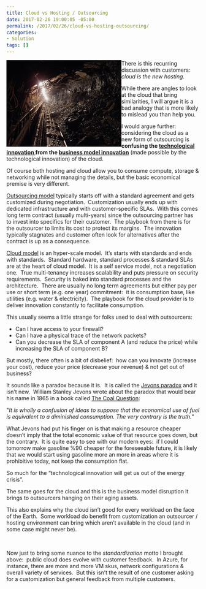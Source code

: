 ```yaml
---
title: Cloud vs Hosting / Outsourcing
date: 2017-02-26 19:00:05 -05:00
permalink: /2017/02/26/cloud-vs-hosting-outsourcing/
categories:
- Solution
tags: []
---
```

<p><a href="/assets/2017/2/cloud-vs-hosting-outsourcing/coal-1626368_640.jpg"><img title="coal-1626368_640" style="border-top:0;border-right:0;background-image:none;border-bottom:0;float:left;padding-top:0;padding-left:0;border-left:0;display:inline;padding-right:0;" border="0" alt="coal-1626368_640" src="/assets/2017/2/cloud-vs-hosting-outsourcing/coal-1626368_640_thumb.jpg" width="300" align="left" height="226" /></a>There is this recurring discussion with customers:&nbsp; <em>cloud is the new hosting</em>.</p> <p>While there are angles to look at the cloud that bring similarities, I will argue it is a bad analogy that is more likely to mislead you than help you.</p> <p>I would argue further:&nbsp; considering the cloud as a new form of outsourcing is <strong>confusing the <u>technological innovation </u>from the <u>business model innovation</u></strong> (made possible by the technological innovation) of the cloud.</p> <p>Of course both hosting and cloud allow you to consume compute, storage &amp; networking while not managing the details, but the basic economical premise is very different.</p> <p><a href="https://en.wikipedia.org/wiki/Outsourcing" target="_blank">Outsourcing model</a> typically starts off with a standard agreement and gets customized during negotiation.&nbsp; Customization usually ends up with dedicated infrastructure and with customer-specific SLAs.&nbsp; With this comes long term contract (usually multi-years) since the outsourcing partner has to invest into specifics for their customer.&nbsp; The playbook from there is for the outsourcer to limits its cost to protect its margins.&nbsp; The innovation typically stagnates and customer often look for alternatives after the contract is up as a consequence.</p> <p><a href="https://news.microsoft.com/download/archived/presskits/cloud/docs/The-Economics-of-the-Cloud.pdf" target="_blank">Cloud model</a> is an hyper-scale model.&nbsp; It’s starts with standards and ends with standards.&nbsp; Standard hardware, standard processes &amp; standard SLAs are at the heart of cloud model.&nbsp; It is a self service model, not a negotiation one.&nbsp; True multi-tenancy increases scalability and puts pressure on security requirements.&nbsp; Security is baked into standard processes and the architecture.&nbsp; There are usually no long term agreements but either pay per use or short term (e.g. one year) commitment:&nbsp; it is consumption base, like utilities (e.g. water &amp; electricity).&nbsp; The playbook for the cloud provider is to deliver innovation constantly to facilitate consumption.</p> <p>This usually seems a little strange for folks used to deal with outsourcers:</p> <ul> <li>Can I have access to your firewall?</li> <li>Can I have a physical trace of the network packets?</li> <li>Can you decrease the SLA of component A (and reduce the price) while increasing the SLA of component B?</li></ul> <p>But mostly, there often is a bit of disbelief:&nbsp; how can you innovate (increase your cost), reduce your price (decrease your revenue) &amp; not get out of business?</p> <p>It sounds like a paradox because it is.&nbsp; It is called the <a href="https://en.wikipedia.org/wiki/Jevons_paradox" target="_blank">Jevons paradox</a> and it isn’t new.&nbsp; William Stanley Jevons wrote about the paradox that would bear his name in 1865 in a book called <a href="https://en.wikipedia.org/wiki/The_Coal_Question" target="_blank">The Coal Question</a>:</p> <p>"<em>It is wholly a confusion of ideas to suppose that the economical use of fuel is equivalent to a diminished consumption. The very contrary is the truth.</em>"</p> <p>What Jevons had put his finger on is that making a resource cheaper doesn’t imply that the total economic value of that resource goes down, but the contrary.&nbsp; It is quite easy to see with our modern eyes:&nbsp; if I could tomorrow make gasoline %90 cheaper for the foreseeable future, it is likely that we would start using gasoline more an more in areas where it is prohibitive today, not keep the consumption flat.</p> <p>So much for the “technological innovation will get us out of the energy crisis”.</p> <p>The same goes for the cloud and this is the business model disruption it brings to outsourcers hanging on their aging assets.</p> <p>This also explains why the cloud isn’t good for every workload on the face of the Earth.&nbsp; Some workload do benefit from customization an outsourcer / hosting environment can bring which aren’t available in the cloud (and in some case might never be).</p> <p>&nbsp;</p> <p>Now just to bring some nuance to the <em>standardization</em> motto I brought above:&nbsp; public cloud does evolve with customer feedback.&nbsp; In Azure, for instance, there are more and more VM skus, network configurations &amp; overall variety of services.&nbsp; But this isn’t the result of one customer asking for a customization but general feedback from multiple customers.</p>
